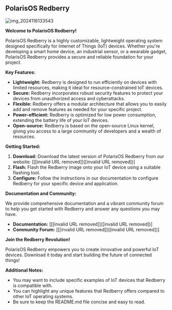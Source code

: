 ## PolarisOS Redberry
![img_2024116133543](https://github.com/VaysiDevelopmentCenter/HorizonGreenHeart/assets/151166631/c9f90aab-030a-465d-89d0-9effa3e2538e)


**Welcome to PolarisOS Redberry!**

PolarisOS Redberry is a highly customizable, lightweight operating system designed specifically for Internet of Things (IoT) devices. Whether you're developing a smart home device, an industrial sensor, or a wearable gadget, PolarisOS Redberry provides a secure and reliable foundation for your project.

**Key Features:**

* **Lightweight:** Redberry is designed to run efficiently on devices with limited resources, making it ideal for resource-constrained IoT devices.
* **Secure:** Redberry incorporates robust security features to protect your devices from unauthorized access and cyberattacks.
* **Flexible:** Redberry offers a modular architecture that allows you to easily add and remove features as needed for your specific project.
* **Power-efficient:** Redberry is optimized for low power consumption, extending the battery life of your IoT devices.
* **Open-source:** Redberry is based on the open-source Linux kernel, giving you access to a large community of developers and a wealth of resources.

**Getting Started:**

1. **Download:** Download the latest version of PolarisOS Redberry from our website: [[[invalid URL removed]]([invalid URL removed])]
2. **Flash:** Flash the Redberry image onto your IoT device using a suitable flashing tool.
3. **Configure:** Follow the instructions in our documentation to configure Redberry for your specific device and application.

**Documentation and Community:**

We provide comprehensive documentation and a vibrant community forum to help you get started with Redberry and answer any questions you may have.

* **Documentation:** [[[invalid URL removed]]([invalid URL removed])]
* **Community Forum:** [[[invalid URL removed]]([invalid URL removed])]

**Join the Redberry Revolution!**

PolarisOS Redberry empowers you to create innovative and powerful IoT devices. Download it today and start building the future of connected things!

**Additional Notes:**

* You may want to include specific examples of IoT devices that Redberry is compatible with.
* You can highlight any unique features that Redberry offers compared to other IoT operating systems.
* Be sure to keep the README.md file concise and easy to read.
